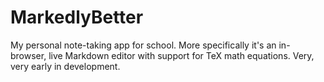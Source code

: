 MarkedlyBetter
==============

My personal note-taking app for school. More specifically it's an in-browser, live Markdown editor with support for TeX math equations. Very, very early in development.
